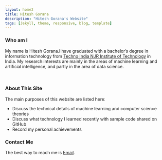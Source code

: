```yaml
---
layout: home2
title: Hitesh Gorana
description: "Hitesh Gorana's Website"
tags: [Jekyll, theme, responsive, blog, template]
---
```


<head>
    <style type="text/css">
        figure{text-align: center;}
    </style>
</head>

### Who am I
My name is Hitesh Gorana.I have graduated with a bachelor’s degree in information technology from [Techno India NJR Institute of Technology](https://www.technonjr.org/) in India. My research interests are mainly in the areas of machine learning and artificial intelligence, and partly in the area of data science. 

<br />

### About This Site

The main purposes of this website are listed here:
* Discuss the technical details of machine learning and computer science theories
* Discuss what technology I learned recently with sample code shared on GitHub 
* Record my personal achievements

### Contact Me
The best way to reach me is [Email](mailto:to.hitesh.gorana@gmail.com).